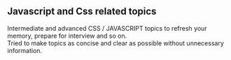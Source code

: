## Javascript and Css related topics 

Intermediate and advanced CSS / JAVASCRIPT topics to refresh your memory, prepare for interview and so on. <br/>
Tried to make topics as concise and clear as possible without unnecessary information.
